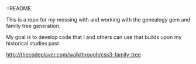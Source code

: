 =README

This is a repo for my messing with and working with the genealogy gem and family tree generation. 

My goal is to develop code that I and others can use that builds upon my historical studies past

http://thecodeplayer.com/walkthrough/css3-family-tree
